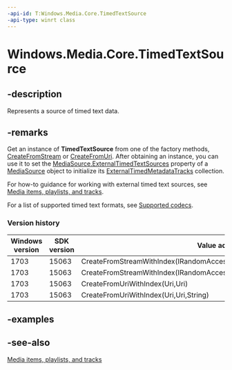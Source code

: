 ```yaml
---
-api-id: T:Windows.Media.Core.TimedTextSource
-api-type: winrt class
---
```


<!-- Class syntax.
public class TimedTextSource : Windows.Media.Core.ITimedTextSource
-->

# Windows.Media.Core.TimedTextSource

## -description
Represents a source of timed text data.

## -remarks
Get an instance of **TimedTextSource** from one of the factory methods, [CreateFromStream](timedtextsource_createfromstream_1985521886.md) or [CreateFromUri](timedtextsource_createfromuri_1421797945.md). After obtaining an instance, you can use it to set the [MediaSource.ExternalTimedTextSources](mediasource_externaltimedtextsources.md) property of a [MediaSource](mediasource.md) object to initialize its [ExternalTimedMetadataTracks](mediasource_externaltimedmetadatatracks.md) collection.

For how-to guidance for working with external timed text sources, see [Media items, playlists, and tracks](/windows/uwp/audio-video-camera/media-playback-with-mediasource).

For a list of supported timed text formats, see [Supported codecs](/windows/uwp/audio-video-camera/supported-codecs).

### Version history

| Windows version | SDK version | Value added |
| -- | -- | -- |
| 1703 | 15063 | CreateFromStreamWithIndex(IRandomAccessStream,IRandomAccessStream) |
| 1703 | 15063 | CreateFromStreamWithIndex(IRandomAccessStream,IRandomAccessStream,String) |
| 1703 | 15063 | CreateFromUriWithIndex(Uri,Uri) |
| 1703 | 15063 | CreateFromUriWithIndex(Uri,Uri,String) |

## -examples

## -see-also
[Media items, playlists, and tracks](/windows/uwp/audio-video-camera/media-playback-with-mediasource)
